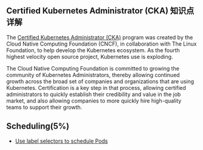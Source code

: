 ## Certified Kubernetes Administrator (CKA) 知识点详解

The [Certified Kubernetes Administrator (CKA)](https://www.cncf.io/certification/expert/cka/) program was created by the Cloud Native Computing Foundation (CNCF), in collaboration with The Linux Foundation, to help develop the Kubernetes ecosystem. As the fourth highest velocity open source project, Kubernetes use is exploding.

The Cloud Native Computing Foundation is committed to growing the community of Kubernetes Administrators, thereby allowing continued growth across the broad set of companies and organizations that are using Kubernetes. Certification is a key step in that process, allowing certified administrators to quickly establish their credibility and value in the job market, and also allowing companies to more quickly hire high-quality teams to support their growth.

## Scheduling(5%)
- [Use label selectors to schedule Pods](scheduling/scheduling-1.md)

